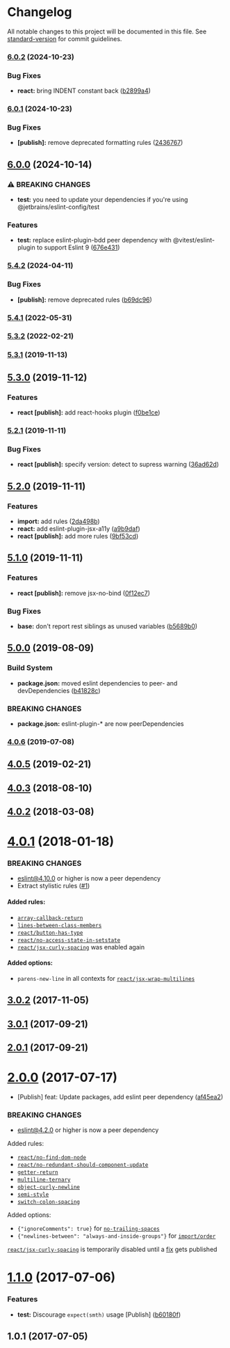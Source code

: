 # Changelog

All notable changes to this project will be documented in this file. See [standard-version](https://github.com/conventional-changelog/standard-version) for commit guidelines.

### [6.0.2](https://github.com/JetBrains/eslint-config/compare/v6.0.1...v6.0.2) (2024-10-23)


### Bug Fixes

* **react:** bring INDENT constant back ([b2899a4](https://github.com/JetBrains/eslint-config/commit/b2899a4808119b1f67bba4b4d27369bc63843f78))

### [6.0.1](https://github.com/JetBrains/eslint-config/compare/v6.0.0...v6.0.1) (2024-10-23)


### Bug Fixes

* **[publish]:** remove deprecated formatting rules ([2436767](https://github.com/JetBrains/eslint-config/commit/243676792ac3ebe1302297853646cf1fe4504528))

## [6.0.0](https://github.com/JetBrains/eslint-config/compare/v5.4.2...v6.0.0) (2024-10-14)


### ⚠ BREAKING CHANGES

* **test:** you need to update your dependencies if you're using @jetbrains/eslint-config/test

### Features

* **test:** replace eslint-plugin-bdd peer dependency with @vitest/eslint-plugin to support Eslint 9 ([676e431](https://github.com/JetBrains/eslint-config/commit/676e4315a8df719deb5f3c9add160de78ffff205))

### [5.4.2](https://github.com/JetBrains/eslint-config/compare/v5.4.1...v5.4.2) (2024-04-11)


### Bug Fixes

* **[publish]:** remove deprecated rules ([b69dc96](https://github.com/JetBrains/eslint-config/commit/b69dc96ba4381f6ad69281206f4ca2bb9a214466))

### [5.4.1](https://github.com/JetBrains/eslint-config/compare/v5.3.2...v5.4.1) (2022-05-31)

### [5.3.2](https://github.com/JetBrains/eslint-config/compare/v5.3.1...v5.3.2) (2022-02-21)

### [5.3.1](https://github.com/JetBrains/eslint-config/compare/v5.3.0...v5.3.1) (2019-11-13)

## [5.3.0](https://github.com/JetBrains/eslint-config/compare/v5.2.1...v5.3.0) (2019-11-12)


### Features

* **react [publish]:** add react-hooks plugin ([f0be1ce](https://github.com/JetBrains/eslint-config/commit/f0be1ce4dfb6d471459ac03797c9b1a9839c6e64))

### [5.2.1](https://github.com/JetBrains/eslint-config/compare/v5.2.0...v5.2.1) (2019-11-11)


### Bug Fixes

* **react [publish]:** specify version: detect to supress warning ([36ad62d](https://github.com/JetBrains/eslint-config/commit/36ad62d064506f67d90561eb1d8465ab8863b100))

## [5.2.0](https://github.com/JetBrains/eslint-config/compare/v5.1.0...v5.2.0) (2019-11-11)


### Features

* **import:** add rules ([2da498b](https://github.com/JetBrains/eslint-config/commit/2da498bb695f1e66418e1e6c1436658108988d64))
* **react:** add eslint-plugin-jsx-a11y ([a9b9daf](https://github.com/JetBrains/eslint-config/commit/a9b9daf2ea3115b12531ca0ed36b8430095cf4a6))
* **react [publish]:** add more rules ([9bf53cd](https://github.com/JetBrains/eslint-config/commit/9bf53cdb9eb68e3fb7044c5c512f8657bfb02331))

## [5.1.0](https://github.com/JetBrains/eslint-config/compare/v5.0.0...v5.1.0) (2019-11-11)


### Features

* **react [publish]:** remove jsx-no-bind ([0f12ec7](https://github.com/JetBrains/eslint-config/commit/0f12ec7b6c5c79c137458bc21fb1288e97b364a9))


### Bug Fixes

* **base:** don't report rest siblings as unused variables ([b5689b0](https://github.com/JetBrains/eslint-config/commit/b5689b0cf64482da2c895f7bce4b88aab651f0e5))

## [5.0.0](https://github.com/JetBrains/eslint-config/compare/v4.0.6...v5.0.0) (2019-08-09)


### Build System

* **package.json:** moved eslint dependencies to peer- and devDependencies ([b41828c](https://github.com/JetBrains/eslint-config/commit/b41828c))


### BREAKING CHANGES

* **package.json:** eslint-plugin-* are now peerDependencies



### [4.0.6](https://github.com/JetBrains/eslint-config/compare/v4.0.5...v4.0.6) (2019-07-08)



## [4.0.5](https://github.com/JetBrains/eslint-config/compare/v4.0.4...v4.0.5) (2019-02-21)



<a name="4.0.3"></a>
## [4.0.3](https://github.com/JetBrains/eslint-config/compare/v4.0.2...v4.0.3) (2018-08-10)



<a name="4.0.2"></a>
## [4.0.2](https://github.com/JetBrains/eslint-config/compare/v4.0.1...v4.0.2) (2018-03-08)



<a name="4.0.1"></a>
# [4.0.1](https://github.com/JetBrains/eslint-config/compare/v3.0.2...v4.0.1) (2018-01-18)


### BREAKING CHANGES

* eslint@4.10.0 or higher is now a peer dependency
* Extract stylistic rules ([#1](https://github.com/JetBrains/eslint-config/pull/1https://github.com/JetBrains/eslint-config/pull/1))

#### Added rules:
* [`array-callback-return`](https://eslint.org/docs/rules/array-callback-return)
* [`lines-between-class-members`](https://eslint.org/docs/rules/lines-between-class-members)
* [`react/button-has-type`](https://github.com/yannickcr/eslint-plugin-react/blob/master/docs/rules/button-has-type.md)
* [`react/no-access-state-in-setstate`](https://github.com/yannickcr/eslint-plugin-react/blob/master/docs/rules/no-access-state-in-setstate.md)
* [`react/jsx-curly-spacing`](https://github.com/yannickcr/eslint-plugin-react/blob/master/docs/rules/jsx-curly-spacing.md) was enabled again

#### Added options:
* `parens-new-line` in all contexts for [`react/jsx-wrap-multilines`](https://github.com/yannickcr/eslint-plugin-react/blob/master/docs/rules/jsx-wrap-multilines.md#rule-details)


<a name="3.0.2"></a>
## [3.0.2](https://github.com/JetBrains/eslint-config/compare/v3.0.1...v3.0.2) (2017-11-05)



<a name="3.0.1"></a>
## [3.0.1](https://github.com/JetBrains/eslint-config/compare/v2.0.1...v3.0.1) (2017-09-21)



<a name="2.0.1"></a>
## [2.0.1](https://github.com/JetBrains/eslint-config/compare/v2.0.0...v2.0.1) (2017-09-21)



<a name="2.0.0"></a>
# [2.0.0](https://github.com/JetBrains/eslint-config/compare/v1.1.0...v2.0.0) (2017-07-17)


* [Publish] feat: Update packages, add eslint peer dependency ([af45ea2](https://github.com/JetBrains/eslint-config/commit/af45ea2))


### BREAKING CHANGES

* eslint@4.2.0 or higher is now a peer dependency

Added rules:
 * [`react/no-find-dom-node`](https://github.com/yannickcr/eslint-plugin-react/blob/master/docs/rules/no-find-dom-node.md)
 * [`react/no-redundant-should-component-update`](https://github.com/yannickcr/eslint-plugin-react/blob/master/docs/rules/no-redundant-should-component-update.md)
 * [`getter-return`](http://eslint.org/docs/rules/getter-return)
 * [`multiline-ternary`](http://eslint.org/docs/rules/multiline-ternary)
 * [`object-curly-newline`](http://eslint.org/docs/rules/object-curly-newline)
 * [`semi-style`](http://eslint.org/docs/rules/semi-style)
 * [`switch-colon-spacing`](http://eslint.org/docs/rules/switch-colon-spacing)

Added options:
 * `{"ignoreComments": true}` for [`no-trailing-spaces`](http://eslint.org/docs/rules/no-trailing-spaces)
 * `{"newlines-between": "always-and-inside-groups"}` for [`import/order`](https://github.com/benmosher/eslint-plugin-import/blob/HEAD/docs/rules/order.md)

[`react/jsx-curly-spacing`](https://github.com/yannickcr/eslint-plugin-react/blob/master/docs/rules/jsx-curly-spacing.md) is temporarily disabled until a [fix](https://github.com/yannickcr/eslint-plugin-react/pull/1292) gets published



<a name="1.1.0"></a>
# [1.1.0](https://github.com/JetBrains/eslint-config/compare/v1.0.1...v1.1.0) (2017-07-06)


### Features

* **test:** Discourage `expect(smth)` usage [Publish] ([b60180f](https://github.com/JetBrains/eslint-config/commit/b60180f))



<a name="1.0.1"></a>
## 1.0.1 (2017-07-05)

